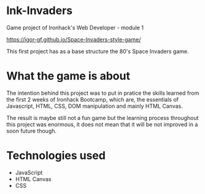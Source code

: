 # Ink-Invaders 

Game project of Ironhack's Web Developer - module 1

https://igor-gf.github.io/Space-Invaders-style-game/

This first project has as a base structure the 80's Space Invaders game.

# What the game is about

The intention behind this project was to put in pratice the skills learned from the first 2 weeks of Ironhack Bootcamp, which are, the essentials of Javascript, HTML, CSS, DOM manipulation and mainly HTML Canvas.

The result is maybe still not a fun game but the learning process throughout this project was enormous, it does not mean that it will be not improved in a soon future though.

# Technologies used

- JavaScript
- HTML Canvas
- CSS
